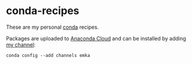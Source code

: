 # conda-recipes

These are my personal [conda](http://conda.pydata.org/docs/) recipes.

Packages are uploaded to [Anaconda Cloud](https://anaconda.org/) and can be installed by adding [my channel](https://anaconda.org/emka):
```
conda config --add channels emka
```
